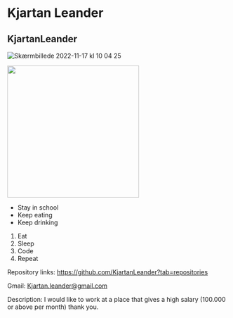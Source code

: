 # Kjartan Leander 
## KjartanLeander
 ![Skærmbillede 2022-11-17 kl  10 04 25](https://user-images.githubusercontent.com/113175889/215468365-d1e98984-2889-4d5e-a31c-1016f9e0b77b.png)
 
 <img src="https://user-images.githubusercontent.com/113175889/215468365-d1e98984-2889-4d5e-a31c-1016f9e0b77b.png" width="300px" />


* Stay in school
* Keep eating
* Keep drinking

1. Eat
2. Sleep
3. Code
4. Repeat

Repository links:
https://github.com/KjartanLeander?tab=repositories

Gmail: Kjartan.leander@gmail.com

Description: 
I would like to work at a place that gives a high salary (100.000 or above per month) thank you.

